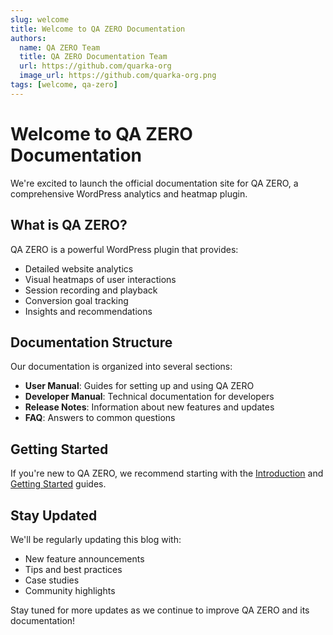 ```yaml
---
slug: welcome
title: Welcome to QA ZERO Documentation
authors:
  name: QA ZERO Team
  title: QA ZERO Documentation Team
  url: https://github.com/quarka-org
  image_url: https://github.com/quarka-org.png
tags: [welcome, qa-zero]
---
```


# Welcome to QA ZERO Documentation

We're excited to launch the official documentation site for QA ZERO, a comprehensive WordPress analytics and heatmap plugin.

## What is QA ZERO?

QA ZERO is a powerful WordPress plugin that provides:

- Detailed website analytics
- Visual heatmaps of user interactions
- Session recording and playback
- Conversion goal tracking
- Insights and recommendations

## Documentation Structure

Our documentation is organized into several sections:

- **User Manual**: Guides for setting up and using QA ZERO
- **Developer Manual**: Technical documentation for developers
- **Release Notes**: Information about new features and updates
- **FAQ**: Answers to common questions

## Getting Started

If you're new to QA ZERO, we recommend starting with the [Introduction](/docs/user-manual/introduction) and [Getting Started](/docs/user-manual/getting-started) guides.

## Stay Updated

We'll be regularly updating this blog with:

- New feature announcements
- Tips and best practices
- Case studies
- Community highlights

Stay tuned for more updates as we continue to improve QA ZERO and its documentation!

